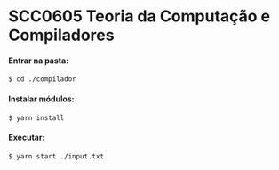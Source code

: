 # SCC0605 Teoria da Computação e Compiladores


#### Entrar na pasta:
`$ cd ./compilador`
#### Instalar módulos:
`$ yarn install`
#### Executar:
`$ yarn start ./input.txt`